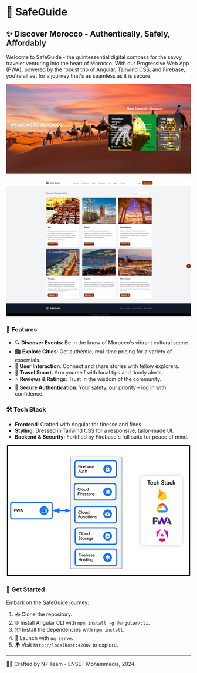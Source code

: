 # 🌟 SafeGuide

## ✨ Discover Morocco - Authentically, Safely, Affordably

Welcome to SafeGuide - the quintessential digital compass for the savvy traveler venturing into the heart of Morocco. With our Progressive Web App (PWA), powered by the robust trio of Angular, Tailwind CSS, and Firebase, you're all set for a journey that's as seamless as it is secure.
<p align="center">
  <img src="./gitImage/discover.jpeg?raw=true" alt="Discover Morocco" width="600"/>
</p>

<p align="center">
  <img src="./gitImage/main.jpeg?raw=true" alt="Main Interface" width="600"/>
</p>

### 🚀 Features

- 🔍 **Discover Events**: Be in the know of Morocco's vibrant cultural scene.
- 🏙️ **Explore Cities**: Get authentic, real-time pricing for a variety of essentials.
- 💬 **User Interaction**: Connect and share stories with fellow explorers.
- 🔔 **Travel Smart**: Arm yourself with local tips and timely alerts.
- ⭐ **Reviews & Ratings**: Trust in the wisdom of the community.
- 🔐 **Secure Authentication**: Your safety, our priority – log in with confidence.

### 🛠️ Tech Stack

- **Frontend**: Crafted with Angular for finesse and fines.
- **Styling**: Dressed in Tailwind CSS for a responsive, tailor-made UI.
- **Backend & Security**: Fortified by Firebase's full suite for peace of mind.

<p align="center">
  <img src="./gitImage/architecture.png?raw=true" alt="Architecture" width="500"/>
</p>

### 🏁 Get Started

Embark on the SafeGuide journey:

1. 📥 Clone the repository.
2. 🌐 Install Angular CLI with `npm install -g @angular/cli`.
3. 📦 Install the dependencies with `npm install`.
4. 🚀 Launch with `ng serve`.
5. 🌍 Visit `http://localhost:4200/` to explore.

---

👨‍💻 Crafted by N7 Team - ENSET Mohammedia, 2024.
